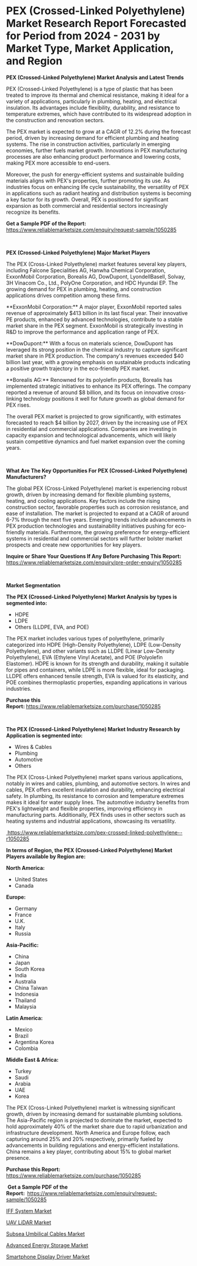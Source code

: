 <p><h1>PEX (Crossed-Linked Polyethylene) Market Research Report Forecasted for Period from 2024 -  2031 by Market Type, Market Application, and Region</h1></p><p><strong>PEX (Crossed-Linked Polyethylene) Market Analysis and Latest Trends</strong></p>
<p><p>PEX (Crossed-Linked Polyethylene) is a type of plastic that has been treated to improve its thermal and chemical resistance, making it ideal for a variety of applications, particularly in plumbing, heating, and electrical insulation. Its advantages include flexibility, durability, and resistance to temperature extremes, which have contributed to its widespread adoption in the construction and renovation sectors.</p><p>The PEX market is expected to grow at a CAGR of 12.2% during the forecast period, driven by increasing demand for efficient plumbing and heating systems. The rise in construction activities, particularly in emerging economies, further fuels market growth. Innovations in PEX manufacturing processes are also enhancing product performance and lowering costs, making PEX more accessible to end-users. </p><p>Moreover, the push for energy-efficient systems and sustainable building materials aligns with PEX's properties, further promoting its use. As industries focus on enhancing life cycle sustainability, the versatility of PEX in applications such as radiant heating and distribution systems is becoming a key factor for its growth. Overall, PEX is positioned for significant expansion as both commercial and residential sectors increasingly recognize its benefits.</p></p>
<p><strong>Get a Sample PDF of the Report:&nbsp;</strong> <a href="https://www.reliablemarketsize.com/enquiry/request-sample/1050285?utm_campaign=1140&utm_medium=2&utm_source=Github&utm_content=ia&utm_term=07102024&utm_id=pex-crossed-linked-polyethylene">https://www.reliablemarketsize.com/enquiry/request-sample/1050285</a></p>
<p>&nbsp;</p>
<p><strong>PEX (Crossed-Linked Polyethylene) Major Market Players</strong></p>
<p><p>The PEX (Cross-Linked Polyethylene) market features several key players, including Falcone Specialities AG, Hanwha Chemical Corporation, ExxonMobil Corporation, Borealis AG, DowDupont, LyondellBasell, Solvay, 3H Vinacom Co., Ltd., PolyOne Corporation, and HDC Hyundai EP. The growing demand for PEX in plumbing, heating, and construction applications drives competition among these firms.</p><p>**ExxonMobil Corporation:** A major player, ExxonMobil reported sales revenue of approximately $413 billion in its last fiscal year. Their innovative PE products, enhanced by advanced technologies, contribute to a stable market share in the PEX segment. ExxonMobil is strategically investing in R&D to improve the performance and application range of PEX.</p><p>**DowDupont:** With a focus on materials science, DowDupont has leveraged its strong position in the chemical industry to capture significant market share in PEX production. The company's revenues exceeded $40 billion last year, with a growing emphasis on sustainable products indicating a positive growth trajectory in the eco-friendly PEX market.</p><p>**Borealis AG:** Renowned for its polyolefin products, Borealis has implemented strategic initiatives to enhance its PEX offerings. The company reported a revenue of around $8 billion, and its focus on innovative cross-linking technology positions it well for future growth as global demand for PEX rises.</p><p>The overall PEX market is projected to grow significantly, with estimates forecasted to reach $4 billion by 2027, driven by the increasing use of PEX in residential and commercial applications. Companies are investing in capacity expansion and technological advancements, which will likely sustain competitive dynamics and fuel market expansion over the coming years.</p></p>
<p>&nbsp;</p>
<p><strong>What Are The Key Opportunities For PEX (Crossed-Linked Polyethylene) Manufacturers?</strong></p>
<p><p>The global PEX (Cross-Linked Polyethylene) market is experiencing robust growth, driven by increasing demand for flexible plumbing systems, heating, and cooling applications. Key factors include the rising construction sector, favorable properties such as corrosion resistance, and ease of installation. The market is projected to expand at a CAGR of around 6-7% through the next five years. Emerging trends include advancements in PEX production technologies and sustainability initiatives pushing for eco-friendly materials. Furthermore, the growing preference for energy-efficient systems in residential and commercial sectors will further bolster market prospects and create new opportunities for key players.</p></p>
<p><strong>Inquire or Share Your Questions If Any Before Purchasing This Report:</strong> <a href="https://www.reliablemarketsize.com/enquiry/pre-order-enquiry/1050285?utm_campaign=1140&utm_medium=2&utm_source=Github&utm_content=ia&utm_term=07102024&utm_id=pex-crossed-linked-polyethylene">https://www.reliablemarketsize.com/enquiry/pre-order-enquiry/1050285</a></p>
<p>&nbsp;</p>
<p><strong>Market Segmentation</strong></p>
<p><strong>The PEX (Crossed-Linked Polyethylene) Market Analysis by types is segmented into:</strong></p>
<p><ul><li>HDPE</li><li>LDPE</li><li>Others (LLDPE, EVA, and POE)</li></ul></p>
<p><p>The PEX market includes various types of polyethylene, primarily categorized into HDPE (High-Density Polyethylene), LDPE (Low-Density Polyethylene), and other variants such as LLDPE (Linear Low-Density Polyethylene), EVA (Ethylene Vinyl Acetate), and POE (Polyolefin Elastomer). HDPE is known for its strength and durability, making it suitable for pipes and containers, while LDPE is more flexible, ideal for packaging. LLDPE offers enhanced tensile strength, EVA is valued for its elasticity, and POE combines thermoplastic properties, expanding applications in various industries.</p></p>
<p><strong>Purchase this Report:&nbsp;</strong><a href="https://www.reliablemarketsize.com/purchase/1050285?utm_campaign=1140&utm_medium=2&utm_source=Github&utm_content=ia&utm_term=07102024&utm_id=pex-crossed-linked-polyethylene">https://www.reliablemarketsize.com/purchase/1050285</a></p>
<p>&nbsp;</p>
<p><strong>The PEX (Crossed-Linked Polyethylene) Market Industry Research by Application is segmented into:</strong></p>
<p><ul><li>Wires & Cables</li><li>Plumbing</li><li>Automotive</li><li>Others</li></ul></p>
<p><p>The PEX (Cross-Linked Polyethylene) market spans various applications, notably in wires and cables, plumbing, and automotive sectors. In wires and cables, PEX offers excellent insulation and durability, enhancing electrical safety. In plumbing, its resistance to corrosion and temperature extremes makes it ideal for water supply lines. The automotive industry benefits from PEX's lightweight and flexible properties, improving efficiency in manufacturing parts. Additionally, PEX finds uses in other sectors such as heating systems and industrial applications, showcasing its versatility.</p></p>
<p><a href="https://www.reliablemarketsize.com/pex-crossed-linked-polyethylene--r1050285?utm_campaign=1140&utm_medium=2&utm_source=Github&utm_content=ia&utm_term=07102024&utm_id=pex-crossed-linked-polyethylene">&nbsp;https://www.reliablemarketsize.com/pex-crossed-linked-polyethylene--r1050285</a></p>
<p><strong>In terms of Region, the PEX (Crossed-Linked Polyethylene) Market Players available by Region are:</strong></p>
<p>
    <p> <strong> North America: </strong>
        <ul>
            <li>United States</li>
            <li>Canada</li>
        </ul>
        </p> 
    <p> <strong> Europe: </strong>
        <ul>
            <li>Germany</li>
            <li>France</li>
            <li>U.K.</li>
            <li>Italy</li>
            <li>Russia</li>
        </ul>
        </p> 
    <p> <strong> Asia-Pacific: </strong>
        <ul>
            <li>China</li>
            <li>Japan</li>
            <li>South Korea</li>
            <li>India</li>
            <li>Australia</li>
            <li>China Taiwan</li>
            <li>Indonesia</li>
            <li>Thailand</li>
            <li>Malaysia</li>
        </ul>
        </p> 
    <p> <strong> Latin America: </strong>
        <ul>
            <li>Mexico</li>
            <li>Brazil</li>
            <li>Argentina Korea</li>
            <li>Colombia</li>
        </ul>
        </p> 
    <p> <strong> Middle East & Africa: </strong>
        <ul>
            <li>Turkey</li>
            <li>Saudi</li>
            <li>Arabia</li>
            <li>UAE</li>
            <li>Korea</li>
        </ul>
    </p>
    </p>
<p><p>The PEX (Cross-Linked Polyethylene) market is witnessing significant growth, driven by increasing demand for sustainable plumbing solutions. The Asia-Pacific region is projected to dominate the market, expected to hold approximately 40% of the market share due to rapid urbanization and infrastructure development. North America and Europe follow, each capturing around 25% and 20% respectively, primarily fueled by advancements in building regulations and energy-efficient installations. China remains a key player, contributing about 15% to global market presence.</p></p>
<p><strong>Purchase this Report: </strong><a href="https://www.reliablemarketsize.com/purchase/1050285?utm_campaign=1140&utm_medium=2&utm_source=Github&utm_content=ia&utm_term=07102024&utm_id=pex-crossed-linked-polyethylene">https://www.reliablemarketsize.com/purchase/1050285</a></p>
<p>&nbsp;<strong>Get a Sample PDF of the Report:&nbsp;&nbsp;</strong><a href="https://www.reliablemarketsize.com/enquiry/request-sample/1050285?utm_campaign=1140&utm_medium=2&utm_source=Github&utm_content=ia&utm_term=07102024&utm_id=pex-crossed-linked-polyethylene">https://www.reliablemarketsize.com/enquiry/request-sample/1050285</a></p>
<p><strong></strong></p>
<p><p><a href="https://www.linkedin.com/pulse/mapping-iff-system-market-trends-challenges-breakthroughs-kcmqc?utm_campaign=1140&utm_medium=2&utm_source=Github&utm_content=ia&utm_term=07102024&utm_id=pex-crossed-linked-polyethylene">IFF System Market</a></p><p><a href="https://www.linkedin.com/pulse/uav-lidar-market-size-share-trends-analysis-report-end-use-commercialmilitary-mxhsc?utm_campaign=1140&utm_medium=2&utm_source=Github&utm_content=ia&utm_term=07102024&utm_id=pex-crossed-linked-polyethylene">UAV LiDAR Market</a></p><p><a href="https://issuu.com/reportprime-2/docs/subsea-umbilical-cables-market-size_2be8d0a0989203?utm_campaign=1140&utm_medium=2&utm_source=Github&utm_content=ia&utm_term=07102024&utm_id=pex-crossed-linked-polyethylene">Subsea Umbilical Cables Market</a></p><p><a href="https://issuu.com/reportprime-2/docs/advanced-energy-storage-market-size_f5803a2e5a20b7?utm_campaign=1140&utm_medium=2&utm_source=Github&utm_content=ia&utm_term=07102024&utm_id=pex-crossed-linked-polyethylene">Advanced Energy Storage Market</a></p><p><a href="https://www.linkedin.com/pulse/global-smartphone-display-driver-market-trends-analysis-future-kwjqc?utm_campaign=1140&utm_medium=2&utm_source=Github&utm_content=ia&utm_term=07102024&utm_id=pex-crossed-linked-polyethylene">Smartphone Display Driver Market</a></p></p>